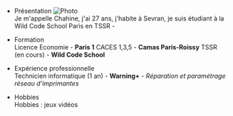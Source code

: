 
* Présentation  ![Photo](https://i.ibb.co/HkYHHWG/9p-Z0-Ng6-4.jpg)  
  Je m'appelle Chahine, j'ai 27 ans, j'habite à Sevran, je suis étudiant à la Wild Code School Paris en TSSR - 

* Formation  
  Licence Economie - **Paris 1**
  CACES 1,3,5 - **Camas Paris-Roissy**
  TSSR (en cours) - **Wild Code School**

* Expérience professionnelle  
  Technicien informatique (1 an) - **Warning+** - _Réparation et paramétrage réseau d'imprimantes_

* Hobbies  
  Hobbies : jeux vidéos

